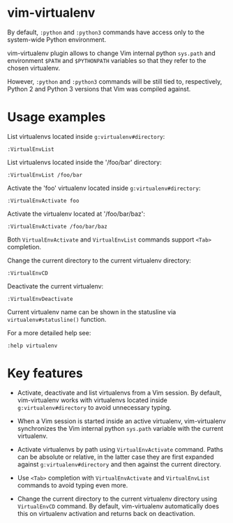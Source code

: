 vim-virtualenv
==============

By default, `:python` and `:python3` commands have access only to the
system-wide Python environment.

vim-virtualenv plugin allows to change Vim internal python `sys.path` and
environment `$PATH` and `$PYTHONPATH` variables so that they refer to the
chosen virtualenv.

However, `:python` and `:python3` commands will be still tied to, respectively,
Python 2 and Python 3 versions that Vim was compiled against.

Usage examples
==============

List virtualenvs located inside `g:virtualenv#directory`:

    :VirtualEnvList

List virtualenvs located inside the '/foo/bar' directory:

    :VirtualEnvList /foo/bar

Activate the 'foo' virtualenv located inside `g:virtualenv#directory`:

    :VirtualEnvActivate foo

Activate the virtualenv located at '/foo/bar/baz':

    :VirtualEnvActivate /foo/bar/baz

Both `VirtualEnvActivate` and `VirtualEnvList` commands support `<Tab>`
completion.

Change the current directory to the current virtualenv directory:

    :VirtualEnvCD

Deactivate the current virtualenv:

    :VirtualEnvDeactivate

Current virtualenv name can be shown in the statusline via
`virtualenv#statusline()` function.

For a more detailed help see:

    :help virtualenv

Key features
============

* Activate, deactivate and list virtualenvs from a Vim session.
  By default, vim-virtualenv works with virtualenvs located inside
  `g:virtualenv#directory` to avoid unnecessary typing.

* When a Vim session is started inside an active virtualenv, vim-virtualenv
  synchronizes the Vim internal python `sys.path` variable with the current
  virtualenv.

* Activate virtualenvs by path using `VirtualEnvActivate` command.
  Paths can be absolute or relative, in the latter case they are first expanded
  against `g:virtualenv#directory` and then against the current directory.

* Use `<Tab>` completion with `VirtualEnvActivate` and `VirtualEnvList`
  commands to avoid typing even more.

* Change the current directory to the current virtualenv directory using
  `VirtualEnvCD` command. By default, vim-virtualenv automatically does this on
  virtualenv activation and returns back on deactivation.
